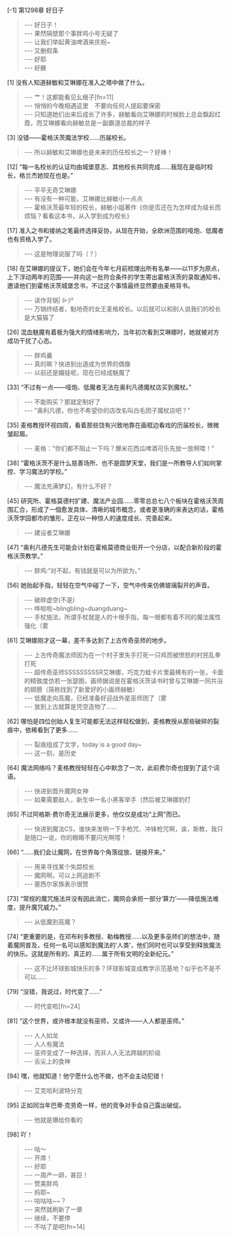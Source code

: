 
[-1] 第1298章 好日子
>--- 好日子！<br>
>--- 果然隔壁那个事胖鸡小号无疑了<br>
>--- 让我们举起黄油啤酒来庆祝~<br>
>--- 又删假条<br>
>--- 好耶<br>
>--- 好腋<br>

[1] 没有人知道赫敏和艾琳娜在准入之塔中做了什么。
>--- 艹！这都能看见幺蛾子[fn=11]<br>
>--- 悄悄的今晚相遇这里　不要向任何人提起要保密<br>
>--- 只知道她们出来后成长了许多，赫敏看向艾琳娜的时候脸上总会飘起红霞，而艾琳娜看向赫敏总是一副霸道总裁的样子<br>

[3] 没错——霍格沃茨魔法学校……历届校长。
>--- 所以赫敏和艾琳娜也是未来的历任校长之一？好棒！<br>

[12] “每一名校长的认证均由城堡意志、其他校长共同完成……我现在是临时校长，格兰杰她现在也是。”
>--- 平平无奇艾琳娜<br>
>--- 有没有一种可能，艾琳娜比赫敏小一点点<br>
>--- 霍格沃茨最年轻的校长，赫敏小姐著作《你是否还在为怎样成为级长而烦恼？看看这本书，从入学到成为校长》<br>

[17] 准入之书和接纳之笔最终选择妥协，从现在开始，全欧洲范围的哑炮、低魔者也有资格入学了。
>--- 这是物理说服了吗（？）<br>

[18] 在艾琳娜的提议下，她们会在今年七月前梳理出所有名单——以11岁为原点，上下浮动两年的范围——并向这一批符合条件的学生寄出霍格沃茨的录取通知书，邀请他们到霍格沃茨城堡念书，不过这个事情最终显然要由麦格背书。
>--- 读作背锅| ᐕ)⁾⁾<br>
>--- 万锅终结者，魁地奇的女王麦格校长。以后就可以和别人说我们的校长是大猫猫了<br>

[26] 混血魅魔有着极为强大的情绪影响力，当年初次看到艾琳娜时，她就被对方成功干扰了心态。
>--- 胖鸡羹<br>
>--- 真的嘛？快进到出道成为世界的偶像<br>
>--- 以前还是媚娃呢，现在已经成魅魔了<br>

[33] “不过有一点——哑炮、低魔者无法在奥利凡德魔杖店买到魔杖。”
>--- 不能购买？那就定制好了<br>
>--- "奥利凡德，你也不希望你的店改名叫白毛团子魔杖店吧？"<br>

[35] 麦格教授环视四周，看着那些饶有兴致地靠在画框边看戏的历届校长，微微皱起眉。
>--- 麦格："你们都不阻止一下吗？爆米花西瓜啤酒可乐先放一放啊喂！"<br>

[38] “霍格沃茨不是什么慈善场所、也不是圆梦天堂，我们是一所教导人们如何掌控、学习魔法的学校。”
>--- 魔法充满梦幻，有什么不好？<br>

[45] 研究所、霍格莫德村扩建、魔法产业园……零零总总七八个板块在霍格沃茨周围汇合，形成了一個愈发具体、清晰的城市概念，或者更准确的来表达的话，霍格沃茨学园都市的雏形，正在以一种惊人的速度成长、完善起来。
>--- 建设者艾琳娜<br>

[47] “奥利凡德先生可能会计划在霍格莫德商业街开一个分店，以配合新阶段的霍格沃茨教学。”
>--- 胖鸡:“对不起，有钱就是可以为所欲为。”<br>

[56] 她抬起手指，轻轻在空气中碰了一下，空气中传来仿佛玻璃裂开的声音。
>--- 破碎虚空(不是)<br>
>--- 哗啦啦~blingbling~duangduang~<br>
>--- 手杖施法，所谓手杖就是人的十根手指，每一根都有着不同的魔法属性强化（雾<br>

[61] 艾琳娜刚才这一幕，差不多达到了上古传奇巫师的地步。
>--- 上古传奇魔法师因为在一个村子里失手打死一只鸡而被愤怒的村民乱拳打死<br>
>--- 超传奇巫师SSSSSSSSSR艾琳娜，巧克力蛙卡片里最稀有的一张，卡面的精致度仿若一张瑟图，画师据说是在霍格沃茨读书时曾与艾琳娜一同共浴的翅膀（简称找到了新爱好的小画师赫敏）<br>
>--- 低魔走向高魔，已经准备好迎战外星巫师团了（雾<br>
>--- 放到上古就算是凭空造物了……<br>

[62] 哪怕是四位创始人复生可能都无法这样轻松做到，麦格教授从那些破碎的裂痕中，依稀看到了更多……
>--- 裂痕组成了文字，today is a good day~<br>
>--- 这一刻，是历史<br>

[64] 魔法网络吗？麦格教授轻轻在心中默念了一次，此前费尔奇也提到了这个词语。
>--- 快进到晋升魔网女神<br>
>--- 如果需要敌人，新生中一名小黑客举手（然后被艾琳娜豹打<br>

[65] 不过阿格斯·费尔奇无法展示更多，他仅仅是成功“上网”而已。
>--- 快进到魔法CS，谁快来发明一下手枪咒、冲锋枪咒啊，诶，斯教，我只是随口一说，你的眼睛不要闪光啊喂！<br>

[66] “……我们会让魔网，在世界每个角落绽放、链接开来。”
>--- 用来寻找某个失踪校长<br>
>--- 魔网啊，可以上网追剧不<br>
>--- 塞西尔家族表示很赞<br>

[73] “常规的魔咒施法并没有因此消亡，魔网会承担一部分‘算力’——降低施法难度，提升魔咒威力。”
>--- 从低魔到高魔？<br>

[74] “更重要的是，在邓布利多教授、勒梅教授……以及更多巫师们的想法中，随着魔网普及，任何一名可以感知到魔法的‘人类’，他们同时也可以享受到释放魔法的快乐。这就是所有的、真正的……属于所有文明的全新纪元。”
>--- 这不比环球影城快乐的多？环球影城变成教学示范基地？似乎也不是不可以......<br>

[79] “没错，我说过，时代变了……”
>--- 时代变啦[fn=24]<br>

[81] “这个世界，或许根本就没有巫师，又或许——人人都是巫师。”
>--- 人人如龙<br>
>--- 人人有魔法<br>
>--- 巫师变成了一种选择，而非人人无法跨越的阶级<br>
>--- 舌尖上的食神<br>

[94] 嘿，他就知道！他宁愿什么也不做，也不会主动犯错！
>--- 艾克哈利波特分克<br>

[95] 正如同当年巴蒂·克劳奇一样，他的竞争对手会自己露出破绽。
>--- 他就是爆给你看的<br>

[98] 吖！
>--- 咕～<br>
>--- 开席！<br>
>--- 好耶<br>
>--- 一周产一卵，甚巨！<br>
>--- 赞美胖鸡<br>
>--- 妈耶~<br>
>--- 咕咕咕~~？<br>
>--- 突然就刷新了一章<br>
>--- 继续，不要停<br>
>--- 不咕了是吧[fn=14]<br>
